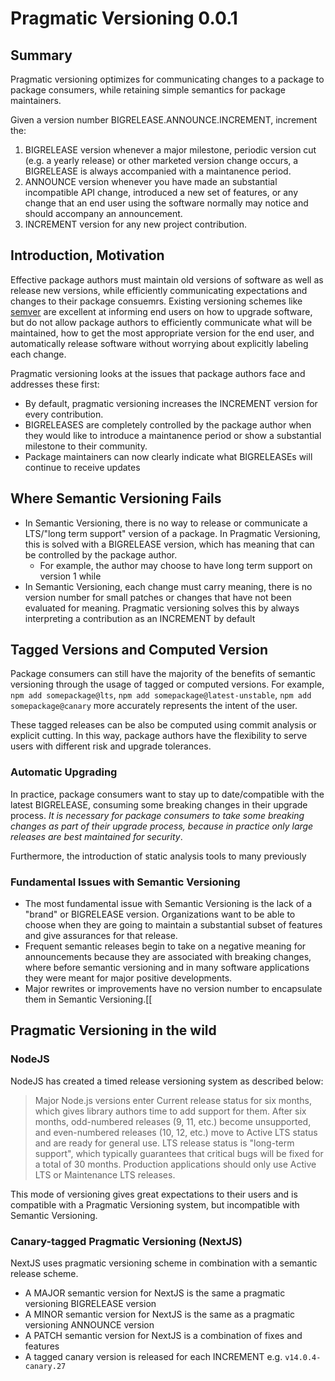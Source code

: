# Pragmatic Versioning 0.0.1

## Summary

Pragmatic versioning optimizes for communicating changes to a package to package consumers,
while retaining simple semantics for package maintainers.

Given a version number BIGRELEASE.ANNOUNCE.INCREMENT, increment the:

1. BIGRELEASE version whenever a major milestone, periodic version cut (e.g.
   a yearly release) or other marketed version change occurs, a BIGRELEASE
   is always accompanied with a maintanence period.
3. ANNOUNCE version whenever you have made an substantial incompatible API change,
   introduced a new set of features, or any change that an end user using the software
   normally may notice and should accompany an announcement.
4. INCREMENT version for any new project contribution.
   
## Introduction, Motivation

Effective package authors must maintain old versions of software as well as release new versions,
while efficiently communicating expectations and changes to their package consuemrs. Existing
versioning schemes like [semver](https://semver.org/spec/v2.0.0.html) are excellent at informing end users
on how to upgrade software, but do not allow package authors to efficiently communicate what will
be maintained, how to get the most appropriate version for the end user, and automatically release
software without worrying about explicitly labeling each change.

Pragmatic versioning looks at the issues that package authors face and addresses these first:
- By default, pragmatic versioning increases the INCREMENT version for every contribution.
- BIGRELEASES are completely controlled by the package author when they would like to introduce
  a maintanence period or show a substantial milestone to their community.
- Package maintainers can now clearly indicate what BIGRELEASEs will continue to receive updates

## Where Semantic Versioning Fails

- In Semantic Versioning, there is no way to release or communicate a LTS/"long term support" version
  of a package. In Pragmatic Versioning, this is solved with a BIGRELEASE version, which has meaning
  that can be controlled by the package author.
  - For example, the author may choose to have long term support on version 1 while 
- In Semantic Versioning, each change must carry meaning, there is no version number for small patches
  or changes that have not been evaluated for meaning. Pragmatic versioning solves this by always
  interpreting a contribution as an INCREMENT by default

## Tagged Versions and Computed Version

Package consumers can still have the majority of the benefits of semantic versioning through the usage
of tagged or computed versions. For example, `npm add somepackage@lts`, `npm add somepackage@latest-unstable`, `npm add somepackage@canary` more accurately represents the intent of the user.

These tagged releases can be also be computed using commit analysis or explicit cutting. In this way,
package authors have the flexibility to serve users with different risk and upgrade tolerances.

### Automatic Upgrading

In practice, package consumers want to stay up to date/compatible with the latest BIGRELEASE, consuming
some breaking changes in their upgrade process. _It is necessary for package consumers to take some
breaking changes as part of their upgrade process, because in practice only large releases are best
maintained for security_.

Furthermore, the introduction of static analysis tools to many previously 

### Fundamental Issues with Semantic Versioning

- The most fundamental issue with Semantic Versioning is the lack of a "brand" or BIGRELEASE version.
Organizations want to be able to choose when they are going to maintain a substantial subset of features and give assurances for that release.
- Frequent semantic releases begin to take on a negative meaning for announcements because they are associated with breaking changes, where before semantic versioning and in many software applications they were meant for major positive developments.
- Major rewrites or improvements have no version number to encapsulate them in Semantic Versioning.[[

## Pragmatic Versioning in the wild

### NodeJS

NodeJS has created a timed release versioning system as described below:

> Major Node.js versions enter Current release status for six months, which gives library authors time to add support for them. After six months, odd-numbered releases (9, 11, etc.) become unsupported, and even-numbered releases (10, 12, etc.) move to Active LTS status and are ready for general use. LTS release status is "long-term support", which typically guarantees that critical bugs will be fixed for a total of 30 months. Production applications should only use Active LTS or Maintenance LTS releases.

This mode of versioning gives great expectations to their users and is compatible with a
Pragmatic Versioning system, but incompatible with Semantic Versioning.

### Canary-tagged Pragmatic Versioning (NextJS)

NextJS uses pragmatic versioning scheme in combination with a semantic release scheme.

- A MAJOR semantic version for NextJS is the same a pragmatic versioning BIGRELEASE version
- A MINOR semantic version for NextJS is the same as a pragmatic versioning ANNOUNCE version
- A PATCH semantic version for NextJS is a combination of fixes and features
- A tagged canary version is released for each INCREMENT e.g. `v14.0.4-canary.27`
